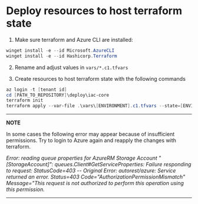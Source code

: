 # Deploy resources to host terraform state

1. Make sure terraform and Azure CLI are installed:

```PowerShell
winget install -e --id Microsoft.AzureCLI
winget install -e --id Hashicorp.Terraform
```

2. Rename and adjust values in `vars/*.c1.tfvars`

3. Create resources to host terraform state with the following commands

```PowerShell
az login -t [tenant id]
cd [PATH_TO_REPOSITORY]\deploy\iac-core
terraform init
terraform apply --var-file .\vars\[ENVIRONMENT].c1.tfvars --state=[ENVIRONMENT].c1.tfstate
```

---

**NOTE**

In some cases the following error may appear because of insufficient permissions. Try to login to Azure again and reapply the changes with terraform.

_Error: reading queue properties for AzureRM Storage Account "[StorageAccount]": queues.Client#GetServiceProperties: Failure responding to request: StatusCode=403 -- Original Error: autorest/azure: Service returned an error. Status=403 Code="AuthorizationPermissionMismatch" Message="This request is not authorized to perform this operation using this permission._

---
